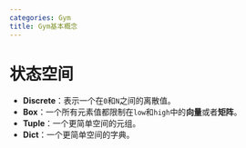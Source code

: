 ```yaml
---
categories: Gym
title: Gym基本概念
---
```


# 状态空间

- **Discrete**：表示一个在`0`和`N`之间的离散值。
- **Box**：一个所有元素值都限制在`low`和`high`中的**向量**或者**矩阵**。
- **Tuple**：一个更简单空间的元组。
- **Dict**：一个更简单空间的字典。

